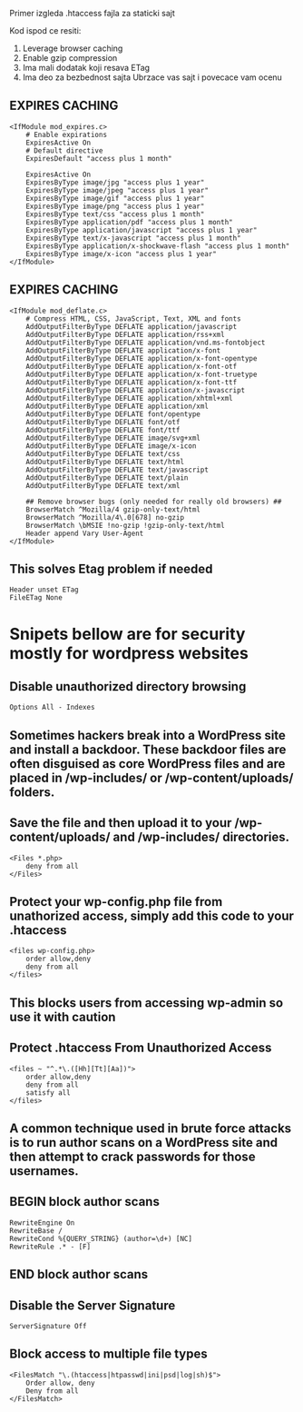 Primer izgleda .htaccess fajla za staticki sajt

Kod ispod ce resiti:
1. Leverage browser caching
2. Enable gzip compression
3. Ima mali dodatak koji resava ETag
4. Ima deo za bezbednost sajta
Ubrzace vas sajt i povecace vam ocenu


## EXPIRES CACHING ##
    <IfModule mod_expires.c>
        # Enable expirations
        ExpiresActive On 
        # Default directive
        ExpiresDefault "access plus 1 month"

        ExpiresActive On
        ExpiresByType image/jpg "access plus 1 year"
        ExpiresByType image/jpeg "access plus 1 year"
        ExpiresByType image/gif "access plus 1 year"
        ExpiresByType image/png "access plus 1 year"
        ExpiresByType text/css "access plus 1 month"
        ExpiresByType application/pdf "access plus 1 month"
        ExpiresByType application/javascript "access plus 1 year"
        ExpiresByType text/x-javascript "access plus 1 month"
        ExpiresByType application/x-shockwave-flash "access plus 1 month"
        ExpiresByType image/x-icon "access plus 1 year"
    </IfModule>

## EXPIRES CACHING ##
    <IfModule mod_deflate.c>
        # Compress HTML, CSS, JavaScript, Text, XML and fonts
        AddOutputFilterByType DEFLATE application/javascript
        AddOutputFilterByType DEFLATE application/rss+xml
        AddOutputFilterByType DEFLATE application/vnd.ms-fontobject
        AddOutputFilterByType DEFLATE application/x-font
        AddOutputFilterByType DEFLATE application/x-font-opentype
        AddOutputFilterByType DEFLATE application/x-font-otf
        AddOutputFilterByType DEFLATE application/x-font-truetype
        AddOutputFilterByType DEFLATE application/x-font-ttf
        AddOutputFilterByType DEFLATE application/x-javascript
        AddOutputFilterByType DEFLATE application/xhtml+xml
        AddOutputFilterByType DEFLATE application/xml
        AddOutputFilterByType DEFLATE font/opentype
        AddOutputFilterByType DEFLATE font/otf
        AddOutputFilterByType DEFLATE font/ttf
        AddOutputFilterByType DEFLATE image/svg+xml
        AddOutputFilterByType DEFLATE image/x-icon
        AddOutputFilterByType DEFLATE text/css
        AddOutputFilterByType DEFLATE text/html
        AddOutputFilterByType DEFLATE text/javascript
        AddOutputFilterByType DEFLATE text/plain
        AddOutputFilterByType DEFLATE text/xml

        ## Remove browser bugs (only needed for really old browsers) ##
        BrowserMatch ^Mozilla/4 gzip-only-text/html
        BrowserMatch ^Mozilla/4\.0[678] no-gzip
        BrowserMatch \bMSIE !no-gzip !gzip-only-text/html
        Header append Vary User-Agent
    </IfModule>



## This solves Etag problem if needed ##
    Header unset ETag
    FileETag None



# Snipets bellow are for security mostly for wordpress websites #

## Disable unauthorized directory browsing ##
    Options All - Indexes

## Sometimes hackers break into a WordPress site and install a backdoor. These backdoor files are often disguised as core WordPress files and are placed in /wp-includes/ or /wp-content/uploads/ folders. ##
## Save the file and then upload it to your /wp-content/uploads/ and /wp-includes/ directories. ##
    <Files *.php>
        deny from all
    </Files>

## Protect your wp-config.php file from unathorized access, simply add this code to your .htaccess ##
    <files wp-config.php>
        order allow,deny
        deny from all
    </files>

## This blocks users from accessing wp-admin so use it with caution ##
## Protect .htaccess From Unauthorized Access ##
    <files ~ "^.*\.([Hh][Tt][Aa])">
        order allow,deny
        deny from all
        satisfy all
    </files>


## A common technique used in brute force attacks is to run author scans on a WordPress site and then attempt to crack passwords for those usernames. ##
## BEGIN block author scans ##
    RewriteEngine On
    RewriteBase /
    RewriteCond %{QUERY_STRING} (author=\d+) [NC]
    RewriteRule .* - [F]
## END block author scans ##


## Disable the Server Signature ##
    ServerSignature Off


## Block access to multiple file types ##
	<FilesMatch "\.(htaccess|htpasswd|ini|psd|log|sh)$">
    	Order allow, deny
    	Deny from all
	</FilesMatch>
